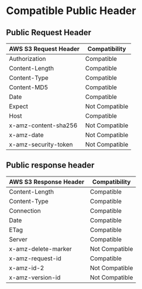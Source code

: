 # Compatible Public Header

## Public Request Header

|AWS S3 Request Header|Compatibility|
|-|-|
|Authorization|Compatible|
|Content-Length|Compatible|
|Content-Type|Compatible|
|Content-MD5|Compatible|
|Date|Compatible|
|Expect|Not Compatible|
|Host|Compatible|
|x-amz-content-sha256|Not Compatible|
|x-amz-date|Not Compatible|
|x-amz-security-token|Not Compatible|

## Public response header

|AWS S3 Response Header|Compatibility|
|-|-|
|Content-Length|Compatible|
|Content-Type|Compatible|
|Connection|Compatible|
|Date|Compatible|
|ETag|Compatible|
|Server|Compatible|
|x-amz-delete-marker|Not Compatible|
|x-amz-request-id|Compatible|
|x-amz-id-2|Not Compatible|
|x-amz-version-id|Not Compatible|
